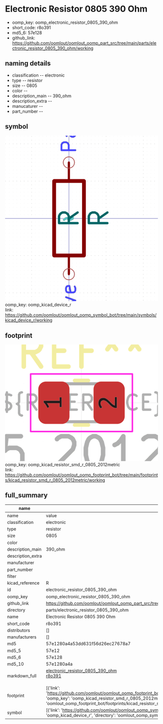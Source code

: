 # Electronic Resistor 0805 390 Ohm

  
* oomp_key: oomp_electronic_resistor_0805_390_ohm 
* short_code: r8o391
* md5_6: 57e128  
* github_link: https://github.com/oomlout/oomlout_oomp_part_src/tree/main/parts/electronic_resistor_0805_390_ohm/working  
## naming details
* classification -- electronic
* type -- resistor
* size -- 0805
* color -- 
* description_main -- 390_ohm
* description_extra -- 
* manucaturer -- 
* part_number -- 



## symbol

![](symbol/0/working/working_600.png)  
oomp_key: oomp_kicad_device_r  
link: https://github.com/oomlout/oomlout_oomp_symbol_bot/tree/main/symbols/kicad_device_r/working  

## footprint

![](footprint/0/working/working_600.png)  
oomp_key: oomp_kicad_resistor_smd_r_0805_2012metric  
link: https://github.com/oomlout/oomlout_oomp_footprint_bot/tree/main/footprints/kicad_resistor_smd_r_0805_2012metric/working  

## full_summary
| name | value | 
| --- | --- | 
| name | value | 
| classification | electronic | 
| type | resistor | 
| size | 0805 | 
| color |  | 
| description_main | 390_ohm | 
| description_extra |  | 
| manufacturer |  | 
| part_number |  | 
| filter |  | 
| kicad_reference | R | 
| id | electronic_resistor_0805_390_ohm | 
| oomp_key | oomp_electronic_resistor_0805_390_ohm | 
| github_link | https://github.com/oomlout/oomlout_oomp_part_src/tree/main/parts/electronic_resistor_0805_390_ohm/working | 
| directory | parts/electronic_resistor_0805_390_ohm | 
| name | Electronic Resistor 0805 390 Ohm | 
| short_code | r8o391 | 
| distributors | [] | 
| manufacturers | [] | 
| md5 | 57e1280a4a53dd631f56d26ec27678a7 | 
| md5_5 | 57e12 | 
| md5_6 | 57e128 | 
| md5_10 | 57e1280a4a | 
| markdown_full | [electronic_resistor_0805_390_ohm](https://github.com/oomlout/oomlout_oomp_part_src/tree/main/parts/electronic_resistor_0805_390_ohm/working)<br>[r8o391](https://github.com/oomlout/oomlout_oomp_part_src/tree/main/parts/electronic_resistor_0805_390_ohm/working)<br><br> | 
| footprint | [{'link': 'https://github.com/oomlout/oomlout_oomp_footprint_bot/tree/main/foootprntss/kicad_resistor_smd_r_0805_2012metric', 'oomp_key': 'oomp_kicad_resistor_smd_r_0805_2012metric', 'directory': 'oomlout_oomp_footprint_bot/footprints/kicad_resistor_smd_r_0805_2012metric//working/working.kicad_mod'}] | 
| symbol | [{'link': 'https://github.com/oomlout/oomlout_oomp_symbol_bot/tree/main/symbols/kicad_device_r', 'oomp_key': 'oomp_kicad_device_r', 'directory': 'oomlout_oomp_symbol_bot/symbols/kicad_device_r//working/working.kicad_sym'}] | 
